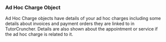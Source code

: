 ### Ad Hoc Charge Object

Ad Hoc Charge objects have details of your ad hoc charges including some details about
invoices and payment orders they are linked to in TutorCruncher. Details are also shown 
about the appointment or service if the ad hoc charge is related to it.
